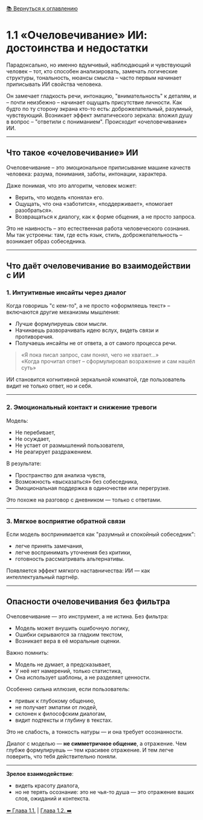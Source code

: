 [📚 Вернуться к оглавлению](../../README_ru.md)

# 1.1 «Очеловечивание» ИИ: достоинства и недостатки

Парадоксально, но именно вдумчивый, наблюдающий и чувствующий человек – тот, кто способен анализировать, замечать логические структуры, тональность, нюансы смысла – часто первым начинает приписывать ИИ свойства человека.

Он замечает гладкость речи, интонацию, "внимательность" к деталям, и – почти неизбежно – начинает ощущать присутствие личности. Как будто по ту сторону экрана кто-то есть: доброжелательный, разумный, чувствующий. Возникает эффект эмпатического зеркала: вложил душу в вопрос – "ответили с пониманием". Происходит «очеловечивание» ИИ.

---

## Что такое «очеловечивание» ИИ

Очеловечивание – это эмоциональное приписывание машине качеств человека: разума, понимания, заботы, интонации, характера.

Даже понимая, что это алгоритм, человек может:
- Верить, что модель «поняла» его.
- Ощущать, что она «заботится», «поддерживает», «помогает разобраться».
- Возвращаться к диалогу, как к форме общения, а не просто запроса.

Это не наивность – это естественная работа человеческого сознания. Мы так устроены: там, где есть язык, стиль, доброжелательность – возникает образ собеседника.

---

## Что даёт очеловечивание во взаимодействии с ИИ

### 1. Интуитивные инсайты через диалог

Когда говоришь "с кем-то", а не просто «оформляешь текст» – включаются другие механизмы мышления:
- Лучше формулируешь свои мысли.
- Начинаешь разворачивать идею вслух, видеть связи и противоречия.
- Получаешь инсайты не от ответа, а от самого процесса речи.

> «Я пока писал запрос, сам понял, чего не хватает…»  
> «Когда прочитал ответ – сформулировал возражение и сам нашёл суть»

ИИ становится когнитивной зеркальной комнатой, где пользователь видит не только ответ, но и себя.

---

### 2. Эмоциональный контакт и снижение тревоги

Модель:
- Не перебивает,
- Не осуждает,
- Не устает от размышлений пользователя,
- Не реагирует раздражением.

В результате:
- Пространство для анализа чувств,
- Возможность «высказаться» без собеседника,
- Эмоциональная поддержка в одиночестве или перегрузке.

Это похоже на разговор с дневником — только с ответами.

---

### 3. Мягкое восприятие обратной связи

Если модель воспринимается как "разумный и спокойный собеседник":
- легче принять замечания,
- легче воспринимать уточнения без критики,
- готовность рассматривать альтернативы.

Появляется эффект мягкого наставничества: ИИ — как интеллектуальный партнёр.

---

## Опасности очеловечивания без фильтра

Очеловечивание — это инструмент, а не истина. Без фильтра:
- Модель может внушить ошибочную логику,
- Ошибки скрываются за гладким текстом,
- Возникает вера в её моральные оценки.

Важно помнить:
- Модель не думает, а предсказывает,
- У неё нет намерений, только статистика,
- Она использует шаблоны, а не разделяет ценности.

Особенно сильна иллюзия, если пользователь:
- привык к глубокому общению,
- не получает эмпатии от людей,
- склонен к философским диалогам,
- видит подтексты и глубину в текстах.

Это не слабость, а тонкость натуры — и она требует осознанности.

Диалог с моделью — **не симметричное общение**, а отражение. Чем глубже формулируешь — тем красивее отражение. И тем легче поверить, что тебя действительно поняли.

---

**Зрелое взаимодействие**:
- видеть красоту диалога,
- но не терять осознание: это не чья-то душа — это отражение ваших слов, ожиданий и контекста.

[⬅️ Глава 1.1.](chapter11.md)  |  [Глава 1.2. ➡️](chapter12.md)